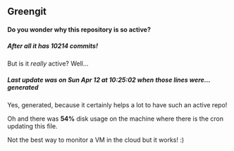 ## Greengit

#### Do you wonder why this repository is so active?

##### After all it has 10214 commits!

But is it *really* active? Well...

##### Last update was on Sun Apr 12 at 10:25:02 when those lines were... generated

Yes, generated, because it certainly helps a lot to have such an active repo!

Oh and there was **54%** disk usage on the machine
where there is the cron updating this file.

Not the best way to monitor a VM in the cloud but it works! :)
